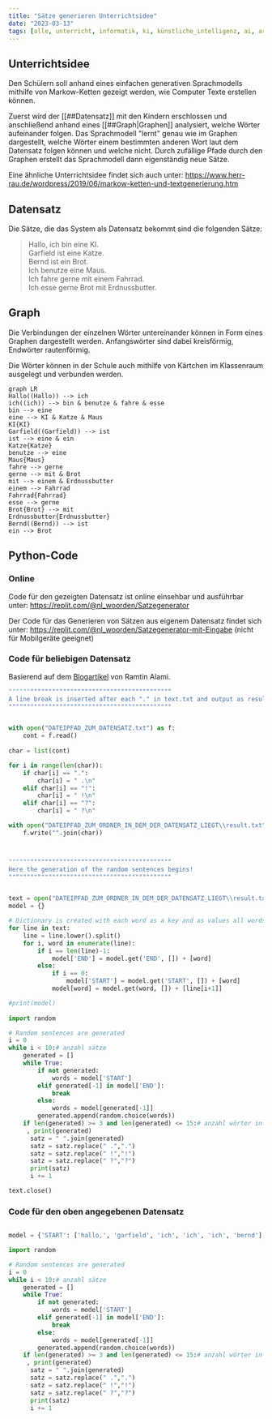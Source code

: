 ```yaml
---
title: "Sätze generieren Unterrichtsidee"
date: "2023-03-13"
tags: [alle, unterricht, informatik, ki, künstliche_intelligenz, ai, artificial_intelligence, chatgpt, markov_chain, markov, markow, graph, satz]
---
```


## Unterrichtsidee

Den Schülern soll anhand eines einfachen generativen Sprachmodells mithilfe von Markow-Ketten gezeigt werden, wie Computer Texte erstellen können.

Zuerst wird der [[##Datensatz]] mit den Kindern erschlossen und anschließend anhand eines [[##Graph|Graphen]] analysiert, welche Wörter aufeinander folgen. Das Sprachmodell "lernt" genau wie im Graphen dargestellt, welche Wörter einem bestimmten anderen Wort laut dem Datensatz folgen können und welche nicht. 
Durch zufällige Pfade durch den Graphen erstellt das Sprachmodell dann eigenständig neue Sätze.

Eine ähnliche Unterrichtsidee findet sich auch unter: https://www.herr-rau.de/wordpress/2019/06/markow-ketten-und-textgenerierung.htm

## Datensatz

Die Sätze, die das System als Datensatz bekommt sind die folgenden Sätze:

>Hallo, ich bin eine KI.<br>
Garfield ist eine Katze.<br>
Bernd ist ein Brot.<br>
Ich benutze eine Maus.<br>
Ich fahre gerne mit einem Fahrrad.<br>
Ich esse gerne Brot mit Erdnussbutter.<br>


## Graph

Die Verbindungen der einzelnen Wörter untereinander können in Form eines Graphen dargestellt werden.
Anfangswörter sind dabei kreisförmig, Endwörter rautenförmig.

Die Wörter können in der Schule auch mithilfe von Kärtchen im Klassenraum ausgelegt und verbunden werden.

```mermaid
graph LR
Hallo((Hallo)) --> ich
ich((ich)) --> bin & benutze & fahre & esse
bin --> eine
eine --> KI & Katze & Maus
KI{KI}
Garfield((Garfield)) --> ist
ist --> eine & ein
Katze{Katze}
benutze --> eine
Maus{Maus}
fahre --> gerne
gerne --> mit & Brot
mit --> einem & Erdnussbutter
einem --> Fahrrad
Fahrrad{Fahrrad}
esse --> gerne
Brot{Brot} --> mit
Erdnussbutter{Erdnussbutter}
Bernd((Bernd)) --> ist
ein --> Brot
```

## Python-Code

### Online

Code für den gezeigten Datensatz ist online einsehbar und ausführbar unter: https://replit.com/@nl_woorden/Satzegenerator

Der Code für das Generieren von Sätzen aus eigenem Datensatz findet sich unter: https://replit.com/@nl_woorden/Satzegenerator-mit-Eingabe (nicht für Mobilgeräte geeignet)

### Code für beliebigen Datensatz

Basierend auf dem [Blogartikel](https://web.archive.org/web/20180101140330/http://www.ramtin.xyz/post/4/) von Ramtin Alami.

```python
"""""""""""""""""""""""""""""""""""""""""""""
A line break is inserted after each "." in text.txt and output as result.txt.
"""""""""""""""""""""""""""""""""""""""""""""


with open("DATEIPFAD_ZUM_DATENSATZ.txt") as f:
    cont = f.read()
    
char = list(cont)

for i in range(len(char)):
    if char[i] == ".":
        char[i] = " .\n"
    elif char[i] == "!":
        char[i] = " !\n"
    elif char[i] == "?":
        char[i] = " ?\n"

with open("DATEIPFAD_ZUM_ORDNER_IN_DEM_DER_DATENSATZ_LIEGT\\result.txt","w") as f:
    f.write("".join(char))



"""""""""""""""""""""""""""""""""""""""""""""
Here the generation of the random sentences begins!
"""""""""""""""""""""""""""""""""""""""""""""


text = open("DATEIPFAD_ZUM_ORDNER_IN_DEM_DER_DATENSATZ_LIEGT\\result.txt")
model = {}

# Dictionary is created with each word as a key and as values all words that follow the key word
for line in text:
    line = line.lower().split()
    for i, word in enumerate(line):
        if i == len(line)-1:   
            model['END'] = model.get('END', []) + [word]
        else:    
            if i == 0:
                model['START'] = model.get('START', []) + [word]
            model[word] = model.get(word, []) + [line[i+1]]

#print(model)
          
import random 

# Random sentences are generated
i = 0
while i < 10:# anzahl sätze
    generated = []
    while True:
        if not generated:
            words = model['START']
        elif generated[-1] in model['END']:
            break
        else:
            words = model[generated[-1]]
        generated.append(random.choice(words))
    if len(generated) >= 3 and len(generated) <= 15:# anzahl wörter in jedem satz
     , print(generated)
      satz = " ".join(generated)
      satz = satz.replace(" .",".")
      satz = satz.replace(" !","!")
      satz = satz.replace(" ?","?")
      print(satz)
      i += 1

text.close()
```

### Code für den oben angegebenen Datensatz

```python

model = {'START': ['hallo,', 'garfield', 'ich', 'ich', 'ich', 'bernd'], 'hallo,': ['ich'], 'ich': ['bin', 'benutze', 'fahre', 'esse'], 'bin': ['eine'], 'eine': ['ki', 'katze', 'maus'], 'ki': ['.'], 'END': ['.', '.', '.', '.', '.', '.'], 'garfield': ['ist'], 'ist': ['eine', 'ein'], 'katze': ['.'], 'benutze': ['eine'], 'maus': ['.'], 'fahre': ['gerne'], 'gerne': ['mit', 'brot'], 'mit': ['einem', 'erdnussbutter'], 'einem': ['fahrrad'], 'fahrrad': ['.'], 'esse': ['gerne'], 'brot': ['mit', '.'], 'erdnussbutter': ['.'], 'bernd': ['ist'], 'ein': ['brot']}

import random 

# Random sentences are generated
i = 0
while i < 10:# anzahl sätze
    generated = []
    while True:
        if not generated:
            words = model['START']
        elif generated[-1] in model['END']:
            break
        else:
            words = model[generated[-1]]
        generated.append(random.choice(words))
    if len(generated) >= 3 and len(generated) <= 15:# anzahl wörter in jedem satz
     , print(generated)
      satz = " ".join(generated)
      satz = satz.replace(" .",".")
      satz = satz.replace(" !","!")
      satz = satz.replace(" ?","?")
      print(satz)
      i += 1
```